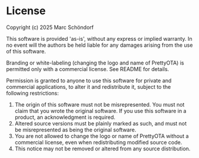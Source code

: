 # License

Copyright (c) 2025 Marc Schöndorf

This software is provided 'as-is', without any express or implied
warranty. In no event will the authors be held liable for any damages
arising from the use of this software.

Branding or white-labeling (changing the logo and name of PrettyOTA) is permitted only
with a commercial license. See README for details.

Permission is granted to anyone to use this software for private and commercial
applications, to alter it and redistribute it, subject to the following restrictions:

1. The origin of this software must not be misrepresented. You must not
   claim that you wrote the original software. If you use this software
   in a product, an acknowledgment is required.
2. Altered source versions must be plainly marked as such, and must not be
   misrepresented as being the original software.
3. You are not allowed to change the logo or name of PrettyOTA without a commercial
   license, even when redistributing modified source code.
4. This notice may not be removed or altered from any source distribution.
